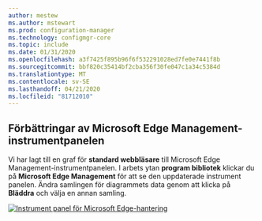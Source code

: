 ```yaml
---
author: mestew
ms.author: mstewart
ms.prod: configuration-manager
ms.technology: configmgr-core
ms.topic: include
ms.date: 01/31/2020
ms.openlocfilehash: a3f7425f895b96f6f532291028ed7fe0e7441f8b
ms.sourcegitcommit: bbf820c35414bf2cba356f30fe047c1a34c5384d
ms.translationtype: MT
ms.contentlocale: sv-SE
ms.lasthandoff: 04/21/2020
ms.locfileid: "81712010"
---
```

## <a name="improvements-to-microsoft-edge-management-dashboard"></a><a name="bkmk_edge"></a>Förbättringar av Microsoft Edge Management-instrumentpanelen
<!--3871913-->
Vi har lagt till en graf för **standard webbläsare** till Microsoft Edge Management-instrumentpanelen. I arbets ytan **program bibliotek** klickar du på **Microsoft Edge Management** för att se den uppdaterade instrument panelen. Ändra samlingen för diagrammets data genom att klicka på **Bläddra** och välja en annan samling.


[![Instrument panel för Microsoft Edge-hantering](../../media/3871913-updated-edge-dashboard.png)](../../media/3871913-updated-edge-dashboard.png#lightbox)

